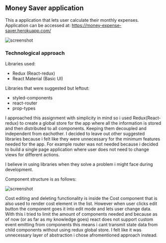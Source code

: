 ## Money Saver application

This a application that lets user calculate their monthly expenses.  Application can be accessed at: https://money-expense-saver.herokuapp.com/

![screenshot](https://i.gyazo.com/b9b64d77fc5f137e8c118aba402ec117.png)

### Technological approach

Libraries used:

- Redux (React-redux)
- React Material (Basic UI)

Libraries that were suggested but leftout:

- styled-components
- react-router
- prop-types

I approached this assignment with simplicity in mind so i used Redux(React-redux) to create a global store for the app where all the information is stored and then distributed to all components. Keeping them decoupled and independent from eachother. I decided to leave out other suggested libraries because i felt like they were unnecessary for the minimum features needed for the app. For example router was not needed because i decided to build a single page application where user does not need to change views for different actions.

I believe in using libraries when they solve a problem i might face during development.

Component structure is as follows:

![screenshot](https://i.gyazo.com/e2f07995a9410d7e49f28e882520fd6e.png)

Cost editing and deleting functionality is inside the Cost component that is also used to render cost element in the list. However when user clicks edit button the component goes it into edit mode and lets user change data. With this i tried to limit the amount of components needed and because as of now (or as far as my knowledge goes) react does not support custom event emitting from components this means i cant transmit state data from child components without using redux global store. I felt like it was unnecessary layer of abstraction i chose afromentioned approach instead.
